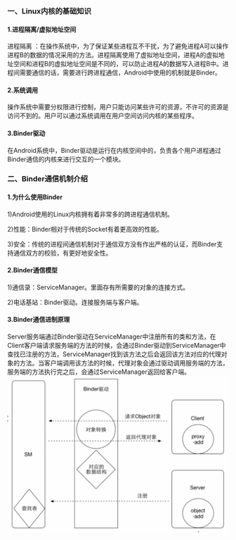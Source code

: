 ### 一、Linux内核的基础知识

#### 1.进程隔离/虚拟地址空间

进程隔离 ：在操作系统中，为了保证某些进程互不干扰，为了避免进程A可以操作进程B的数据的情况采用的方法。进程隔离使用了虚拟地址空间，进程A的虚拟地址空间和进程B的虚拟地址空间是不同的，可以防止进程A的数据写入进程B中。进程间需要通信的话，需要进行跨进程通信，Android中使用的机制就是Binder。

#### 2.系统调用

操作系统中需要分权限进行控制，用户只能访问某些许可的资源，不许可的资源是访问不到的。用户可以通过系统调用在用户空间访问内核的某些程序。

#### 3.Binder驱动

在Android系统中，Binder驱动是运行在内核空间中的，负责各个用户进程通过Binder通信的内核来进行交互的一个模块。

### 二、Binder通信机制介绍

#### 1.为什么使用Binder

1)Android使用的Linux内核拥有着非常多的跨进程通信机制。

2)性能：Binder相对于传统的Socket有着更高效的性能。

3)安全：传统的进程间通信机制对于通信双方没有作出严格的认证，而Binder支持通信双方的校验，有更好地安全性。

#### 2.Binder通信模型

1)通信录：ServiceManager。里面存有所需要的对象的连接方式。

2)电话基站：Binder驱动。连接服务端与客户端。

#### 3.Binder通信进制原理

Server服务端通过Binder驱动在ServiceManager中注册所有的类和方法，在Client客户端请求服务端的方法的时候，会通过Binder驱动到ServiceManager中查找已注册的方法，ServiceManager找到该方法之后会返回该方法对应的代理对象的方法。当客户端调用该方法的时候，代理对象会通过驱动调用服务端的方法，服务端的方法执行完之后，会通过ServiceManager返回给客户端。
![](img/binder1.png)